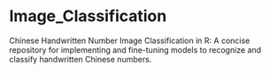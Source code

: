 # Image_Classification
Chinese Handwritten Number Image Classification in R: A concise repository for implementing and fine-tuning models to recognize and classify handwritten Chinese numbers. 
